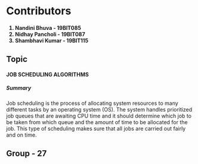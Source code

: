 <h1>Contributors</h1>
<h4> 
<ol>
  <li>
    Nandini Bhuva - 19BIT085</li>
  <li> Nidhay Pancholi - 19BIT087</li>
  <li> Shambhavi Kumar - 19BIT115</li>
  </ol>
  </h4>


<h2>Topic</h2>
<h4> JOB SCHEDULING ALGORITHMS </h4>

<h5> Summary</h5>
Job scheduling is the process of allocating system resources to many different tasks by an operating system (OS). The system handles prioritized job queues that are awaiting CPU time and it should determine which job to be taken from which queue and the amount of time to be allocated for the job. This type of scheduling makes sure that all jobs are carried out fairly and on time.


<h2> Group - 27</h2>

